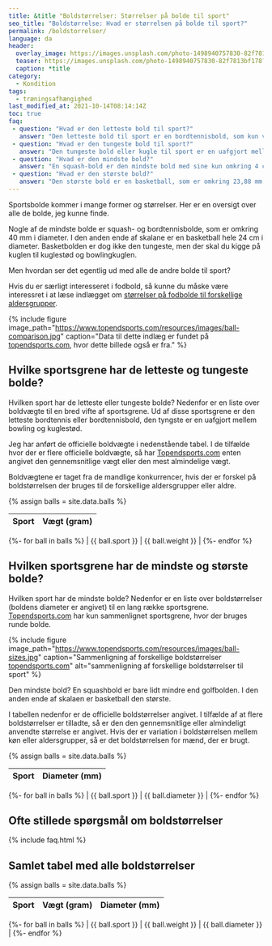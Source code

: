 ```yaml
---
title: &title "Boldstørrelser: Størrelser på bolde til sport"
seo_title: "Boldstørrelse: Hvad er størrelsen på bolde til sport?"
permalink: /boldstorrelser/
language: da
header:
  overlay_image: https://images.unsplash.com/photo-1498940757830-82f7813bf178?ixid=MnwxMjA3fDB8MHxwaG90by1wYWdlfHx8fGVufDB8fHx8&ixlib=rb-1.2.1&auto=format&fit=crop&w=1900&q=5
  teaser: https://images.unsplash.com/photo-1498940757830-82f7813bf178?ixid=MnwxMjA3fDB8MHxwaG90by1wYWdlfHx8fGVufDB8fHx8&ixlib=rb-1.2.1&auto=format&fit=crop&w=400&q=5
  caption: *title
category:
  - Kondition
tags:
  - træningsafhængighed
last_modified_at: 2021-10-14T08:14:14Z
toc: true
faq:
 - question: "Hvad er den letteste bold til sport?"
   answer: "Den letteste bold til sport er en bordtennisbold, som kun vejer 2,7 gram."
 - question: "Hvad er den tungeste bold til sport?"
   answer: "Den tungeste bold eller kugle til sport er en uafgjort mellem bowling og kuglestød. Kuglen vejer til begge idrætsgrene 7,26 kg."
 - question: "Hvad er den mindste bold?"
   answer: "En squash-bold er den mindste bold med sine kun omkring 4 cm i diameter." 
 - question: "Hvad er den største bold?"
   answer: "Den største bold er en basketball, som er omkring 23,88 mm i diameter"
---
```


Sportsbolde kommer i mange former og størrelser. Her er en oversigt over alle de bolde, jeg kunne finde.

Nogle af de mindste bolde er squash- og bordtennisbolde, som er omkring 40 mm i diameter. I den anden ende af skalane er en basketball hele 24 cm i diameter. Basketbolden er dog ikke den tungeste, men der skal du kigge på kuglen til kuglestød og bowlingkuglen.

Men hvordan ser det egentlig ud med alle de andre bolde til sport?

Hvis du er særligt interesseret i fodbold, så kunne du måske være interessret i at læse indlægget om [størrelser på fodbolde til forskellige aldersgrupper](https://www.legestue.net/hvor-stor-og-hvad-vejer-en-fodbold/).

{% include figure image_path="https://www.topendsports.com/resources/images/ball-comparison.jpg" caption="Data til dette indlæg er fundet på [topendsports.com](https://www.topendsports.com/resources/equipment-balls.htm), hvor dette billede også er fra." %}

## Hvilke sportsgrene har de letteste og tungeste bolde?

Hvilken sport har de letteste eller tungeste bolde? Nedenfor er en liste over boldvægte til en bred vifte af sportsgrene. Ud af disse sportsgrene er den letteste bordtennis eller bordtennisbold, den tyngste er en uafgjort mellem bowling og kuglestød.

Jeg har anført de officielle boldvægte i nedenstående tabel. I de tilfælde hvor der er flere officielle boldvægte, så har [Topendsports.com](https://www.topendsports.com/resources/equipment-ball-weight.htm) enten angivet den gennemsnitlige vægt eller den mest almindelige vægt.

Boldvægtene er taget fra de mandlige konkurrencer, hvis der er forskel på boldstørrelsen der bruges til de forskellige aldersgrupper eller aldre.

{% assign balls = site.data.balls %}

| Sport | Vægt (gram) | 
|-|-|
{%- for ball in balls %}
| {{ ball.sport }} | {{ ball.weight }} |
{%- endfor %}

## Hvilken sportsgrene har de mindste og største bolde?

Hvilken sport har de mindste bolde? Nedenfor er en liste over boldstørrelser (boldens diameter er angivet) til en lang række sportsgrene. [Topendsports.com](https://www.topendsports.com/resources/equipment-ball-size.htm) har kun sammenlignet sportsgrene, hvor der bruges runde bolde.

{% include figure image_path="https://www.topendsports.com/resources/images/ball-sizes.jpg" caption="Sammenligning af forskellige boldstørrelser [topendsports.com](https://www.topendsports.com/resources/equipment-ball-size.htm)" alt="sammenligning af forskellige boldstørrelser til sport" %}

Den mindste bold? En squashbold er bare lidt mindre end golfbolden. I den anden ende af skalaen er basketball den største.

I tabellen nedenfor er de officielle boldstørrelser angivet. I tilfælde af at flere boldstørrelser er tilladte, så er den den gennemsnitlige eller almindeligt anvendte størrelse er angivet. Hvis der er variation i boldstørrelsen mellem køn eller aldersgrupper, så er det boldstørrelsen for mænd, der er brugt.

{% assign balls = site.data.balls %}

| Sport | Diameter (mm) | 
|-|-|
{%- for ball in balls %}
| {{ ball.sport }} | {{ ball.diameter }} |
{%- endfor %}

## Ofte stillede spørgsmål om boldstørrelser

{% include faq.html %}

## Samlet tabel med alle boldstørrelser

{% assign balls = site.data.balls %}

| Sport | Vægt (gram) | Diameter (mm) | 
|-|-|-|
{%- for ball in balls %}
| {{ ball.sport }} | {{ ball.weight }} | {{ ball.diameter }} |
{%- endfor %}
